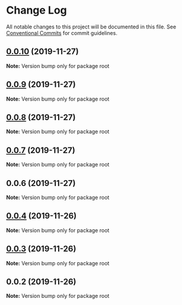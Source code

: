 # Change Log

All notable changes to this project will be documented in this file.
See [Conventional Commits](https://conventionalcommits.org) for commit guidelines.

## [0.0.10](https://github.com/zcorky/zoproxy/compare/v0.0.9...v0.0.10) (2019-11-27)

**Note:** Version bump only for package root





## [0.0.9](https://github.com/zcorky/zoproxy/compare/v0.0.8...v0.0.9) (2019-11-27)

**Note:** Version bump only for package root





## [0.0.8](https://github.com/zcorky/zoproxy/compare/v0.0.7...v0.0.8) (2019-11-27)

**Note:** Version bump only for package root





## [0.0.7](https://github.com/zcorky/zoproxy/compare/v0.0.6...v0.0.7) (2019-11-27)

**Note:** Version bump only for package root





## 0.0.6 (2019-11-27)

**Note:** Version bump only for package root





## [0.0.4](https://github.com/zcorky/zoproxy/compare/v0.0.3...v0.0.4) (2019-11-26)

**Note:** Version bump only for package root





## [0.0.3](https://github.com/zcorky/zoproxy/compare/v0.0.2...v0.0.3) (2019-11-26)

**Note:** Version bump only for package root





## 0.0.2 (2019-11-26)

**Note:** Version bump only for package root
